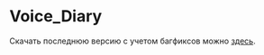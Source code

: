 # Voice_Diary
Скачать последнюю версию с учетом багфиксов можно [здесь](https://drive.google.com/file/d/1Z0dvUeHqRhmfjAlQk0gtKD6GKbUdWGRK/view?usp=sharing).

